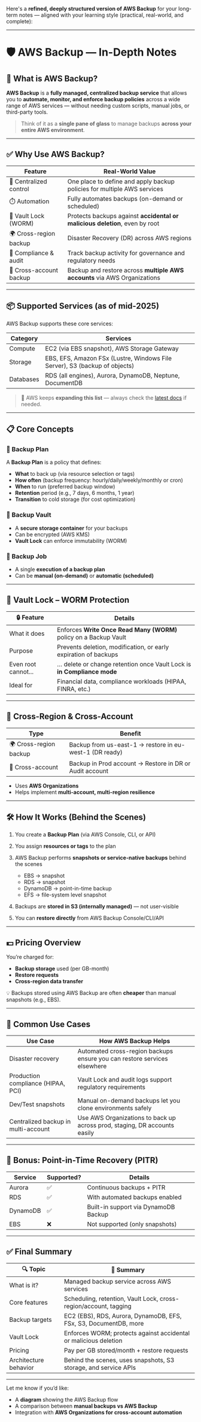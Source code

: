 Here's a **refined, deeply structured version of AWS Backup** for your long-term notes — aligned with your learning style (practical, real-world, and complete):

---

# 🛡️ AWS Backup — In-Depth Notes

## 🚀 What is AWS Backup?

**AWS Backup** is a **fully managed, centralized backup service** that allows you to **automate, monitor, and enforce backup policies** across a wide range of AWS services — without needing custom scripts, manual jobs, or third-party tools.

> Think of it as a **single pane of glass** to manage backups **across your entire AWS environment**.

---

## ✅ Why Use AWS Backup?

| Feature                 | Real-World Value                                                            |
| ----------------------- | --------------------------------------------------------------------------- |
| 🔄 Centralized control  | One place to define and apply backup policies for multiple AWS services     |
| ⏱️ Automation           | Fully automates backups (on-demand or scheduled)                            |
| 🔐 Vault Lock (WORM)    | Protects backups against **accidental or malicious deletion**, even by root |
| 🌍 Cross-region backup  | Disaster Recovery (DR) across AWS regions                                   |
| 🧾 Compliance & audit   | Track backup activity for governance and regulatory needs                   |
| 👥 Cross-account backup | Backup and restore across **multiple AWS accounts** via AWS Organizations   |

---

## 📦 Supported Services (as of mid-2025)

AWS Backup supports these core services:

| Category  | Services                                                                   |
| --------- | -------------------------------------------------------------------------- |
| Compute   | EC2 (via EBS snapshot), AWS Storage Gateway                                |
| Storage   | EBS, EFS, Amazon FSx (Lustre, Windows File Server), S3 (backup of objects) |
| Databases | RDS (all engines), Aurora, DynamoDB, Neptune, DocumentDB                   |

> 🔁 AWS keeps **expanding this list** — always check the [latest docs](https://docs.aws.amazon.com/aws-backup/) if needed.

---

## 📋 Core Concepts

### 🔹 Backup Plan

A **Backup Plan** is a policy that defines:

* **What** to back up (via resource selection or tags)
* **How often** (backup frequency: hourly/daily/weekly/monthly or cron)
* **When** to run (preferred backup window)
* **Retention** period (e.g., 7 days, 6 months, 1 year)
* **Transition** to cold storage (for cost optimization)

### 🔹 Backup Vault

* A **secure storage container** for your backups
* Can be encrypted (AWS KMS)
* **Vault Lock** can enforce immutability (WORM)

### 🔹 Backup Job

* A single **execution of a backup plan**
* Can be **manual (on-demand)** or **automatic (scheduled)**

---

## 🔐 Vault Lock – WORM Protection

| 🔒 Feature          | Details                                                                |
| ------------------- | ---------------------------------------------------------------------- |
| What it does        | Enforces **Write Once Read Many (WORM)** policy on a Backup Vault      |
| Purpose             | Prevents deletion, modification, or early expiration of backups        |
| Even root cannot... | … delete or change retention once Vault Lock is **in Compliance mode** |
| Ideal for           | Financial data, compliance workloads (HIPAA, FINRA, etc.)              |

---

## 🔁 Cross-Region & Cross-Account

| Type                   | Benefit                                                 |
| ---------------------- | ------------------------------------------------------- |
| 🌍 Cross-region backup | Backup from us-east-1 → restore in eu-west-1 (DR ready) |
| 👥 Cross-account       | Backup in Prod account → Restore in DR or Audit account |

* Uses **AWS Organizations**
* Helps implement **multi-account, multi-region resilience**

---

## 🛠 How It Works (Behind the Scenes)

1. You create a **Backup Plan** (via AWS Console, CLI, or API)
2. You assign **resources or tags** to the plan
3. AWS Backup performs **snapshots or service-native backups** behind the scenes

   * EBS → snapshot
   * RDS → snapshot
   * DynamoDB → point-in-time backup
   * EFS → file-system level snapshot
4. Backups are **stored in S3 (internally managed)** — not user-visible
5. You can **restore directly** from AWS Backup Console/CLI/API

---

## 💵 Pricing Overview

You’re charged for:

* **Backup storage** used (per GB-month)
* **Restore requests**
* **Cross-region data transfer**

💡 Backups stored using AWS Backup are often **cheaper** than manual snapshots (e.g., EBS).

---

## 🧠 Common Use Cases

| Use Case                            | How AWS Backup Helps                                                      |
| ----------------------------------- | ------------------------------------------------------------------------- |
| Disaster recovery                   | Automated cross-region backups ensure you can restore services elsewhere  |
| Production compliance (HIPAA, PCI)  | Vault Lock and audit logs support regulatory requirements                 |
| Dev/Test snapshots                  | Manual on-demand backups let you clone environments safely                |
| Centralized backup in multi-account | Use AWS Organizations to back up across prod, staging, DR accounts easily |

---

## 🧪 Bonus: Point-in-Time Recovery (PITR)

| Service  | Supported? | Details                              |
| -------- | ---------- | ------------------------------------ |
| Aurora   | ✅          | Continuous backups + PITR            |
| RDS      | ✅          | With automated backups enabled       |
| DynamoDB | ✅          | Built-in support via DynamoDB Backup |
| EBS      | ❌          | Not supported (only snapshots)       |

---

## ✅ Final Summary

| 🔍 Topic              | 🧾 Summary                                                       |
| --------------------- | ---------------------------------------------------------------- |
| What is it?           | Managed backup service across AWS services                       |
| Core features         | Scheduling, retention, Vault Lock, cross-region/account, tagging |
| Backup targets        | EC2 (EBS), RDS, Aurora, DynamoDB, EFS, FSx, S3, DocumentDB, more |
| Vault Lock            | Enforces WORM; protects against accidental or malicious deletion |
| Pricing               | Pay per GB stored/month + restore requests                       |
| Architecture behavior | Behind the scenes, uses snapshots, S3 storage, and service APIs  |

---

Let me know if you’d like:

* A **diagram** showing the AWS Backup flow
* A comparison between **manual backups vs AWS Backup**
* Integration with **AWS Organizations for cross-account automation**
